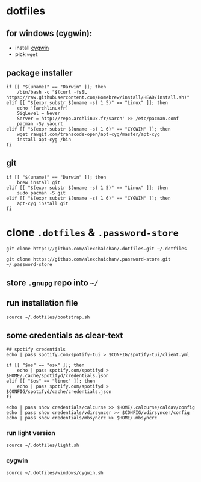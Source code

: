 # dotfiles

## for windows (cygwin):
- install [cygwin](https://cygwin.com/setup-x86_64.exe)
- pick `wget`

## package installer

```
if [[ "$(uname)" == "Darwin" ]]; then
    /bin/bash -c "$(curl -fsSL https://raw.githubusercontent.com/Homebrew/install/HEAD/install.sh)"
elif [[ "$(expr substr $(uname -s) 1 5)" == "Linux" ]]; then
    echo '[archlinuxfr]
    SigLevel = Never
    Server = http://repo.archlinux.fr/$arch' >> /etc/pacman.conf
    pacman -Sy yaourt
elif [[ "$(expr substr $(uname -s) 1 6)" == "CYGWIN" ]]; then
    wget rawgit.com/transcode-open/apt-cyg/master/apt-cyg
    install apt-cyg /bin
fi
```

## git

```
if [[ "$(uname)" == "Darwin" ]]; then
    brew install git
elif [[ "$(expr substr $(uname -s) 1 5)" == "Linux" ]]; then
    sudo pacman -S git
elif [[ "$(expr substr $(uname -s) 1 6)" == "CYGWIN" ]]; then
    apt-cyg install git
fi
```

# clone `.dotfiles` & `.password-store`
`git clone https://github.com/alexchaichan/.dotfiles.git ~/.dotfiles`

`git clone https://github.com/alexchaichan/.password-store.git ~/.password-store`

## store `.gnupg` repo into `~/`

## run installation file

`source ~/.dotfiles/bootstrap.sh`

## some credentials as clear-text

```
## spotify credentials
echo | pass spotify.com/spotify-tui > $CONFIG/spotify-tui/client.yml

if [[ "$os" == "osx" ]]; then
	echo | pass spotify.com/spotifyd > $HOME/.cache/spotifyd/credentials.json
elif [[ "$os" == "linux" ]]; then
	echo | pass spotify.com/spotifyd > $CONFIG/spotifyd/cache/credentials.json
fi

echo | pass show credentials/calcurse >> $HOME/.calcurse/caldav/config
echo | pass show credentials/vdirsyncer >> $CONFIG/vdirsyncer/config
echo | pass show credentials/mbsyncrc >> $HOME/.mbsyncrc
```

### run light version

`source ~/.dotfiles/light.sh`

### cygwin

`source ~/.dotfiles/windows/cygwin.sh`

